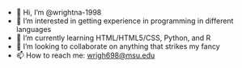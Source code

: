 - 👋 Hi, I’m @wrightna-1998
- 👀 I’m interested in getting experience in programming in different languages
- 🌱 I’m currently learning HTML/HTML5/CSS, Python, and R
- 💞️ I’m looking to collaborate on anything that strikes my fancy
- 📫 How to reach me: wrigh698@msu.edu

<!---
wrightna-1998/wrightna-1998 is a ✨ special ✨ repository because its `README.md` (this file) appears on your GitHub profile.
You can click the Preview link to take a look at your changes.
--->
